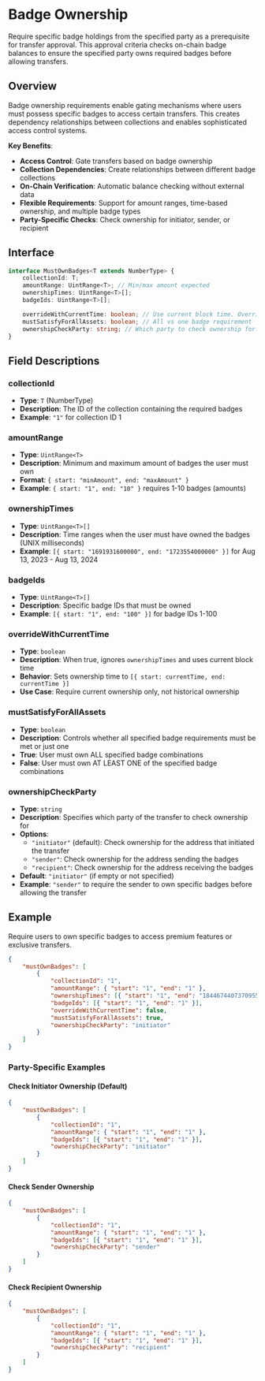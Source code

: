# Badge Ownership

Require specific badge holdings from the specified party as a prerequisite for transfer approval. This approval criteria checks on-chain badge balances to ensure the specified party owns required badges before allowing transfers.

## Overview

Badge ownership requirements enable gating mechanisms where users must possess specific badges to access certain transfers. This creates dependency relationships between collections and enables sophisticated access control systems.

**Key Benefits**:

-   **Access Control**: Gate transfers based on badge ownership
-   **Collection Dependencies**: Create relationships between different badge collections
-   **On-Chain Verification**: Automatic balance checking without external data
-   **Flexible Requirements**: Support for amount ranges, time-based ownership, and multiple badge types
-   **Party-Specific Checks**: Check ownership for initiator, sender, or recipient

## Interface

```typescript
interface MustOwnBadges<T extends NumberType> {
    collectionId: T;
    amountRange: UintRange<T>; // Min/max amount expected
    ownershipTimes: UintRange<T>[];
    badgeIds: UintRange<T>[];

    overrideWithCurrentTime: boolean; // Use current block time. Overrides ownershipTimes with [{ start: currentTime, end: currentTime }]
    mustSatisfyForAllAssets: boolean; // All vs one badge requirement
    ownershipCheckParty: string; // Which party to check ownership for: "initiator", "sender", "recipient" (default: "initiator" if empty)
}
```

## Field Descriptions

### collectionId

-   **Type**: `T` (NumberType)
-   **Description**: The ID of the collection containing the required badges
-   **Example**: `"1"` for collection ID 1

### amountRange

-   **Type**: `UintRange<T>`
-   **Description**: Minimum and maximum amount of badges the user must own
-   **Format**: `{ start: "minAmount", end: "maxAmount" }`
-   **Example**: `{ start: "1", end: "10" }` requires 1-10 badges (amounts)

### ownershipTimes

-   **Type**: `UintRange<T>[]`
-   **Description**: Time ranges when the user must have owned the badges (UNIX milliseconds)
-   **Example**: `[{ start: "1691931600000", end: "1723554000000" }]` for Aug 13, 2023 - Aug 13, 2024

### badgeIds

-   **Type**: `UintRange<T>[]`
-   **Description**: Specific badge IDs that must be owned
-   **Example**: `[{ start: "1", end: "100" }]` for badge IDs 1-100

### overrideWithCurrentTime

-   **Type**: `boolean`
-   **Description**: When true, ignores `ownershipTimes` and uses current block time
-   **Behavior**: Sets ownership time to `[{ start: currentTime, end: currentTime }]`
-   **Use Case**: Require current ownership only, not historical ownership

### mustSatisfyForAllAssets

-   **Type**: `boolean`
-   **Description**: Controls whether all specified badge requirements must be met or just one
-   **True**: User must own ALL specified badge combinations
-   **False**: User must own AT LEAST ONE of the specified badge combinations

### ownershipCheckParty

-   **Type**: `string`
-   **Description**: Specifies which party of the transfer to check ownership for
-   **Options**:
    -   `"initiator"` (default): Check ownership for the address that initiated the transfer
    -   `"sender"`: Check ownership for the address sending the badges
    -   `"recipient"`: Check ownership for the address receiving the badges
-   **Default**: `"initiator"` (if empty or not specified)
-   **Example**: `"sender"` to require the sender to own specific badges before allowing the transfer

## Example

Require users to own specific badges to access premium features or exclusive transfers.

```json
{
    "mustOwnBadges": [
        {
            "collectionId": "1",
            "amountRange": { "start": "1", "end": "1" },
            "ownershipTimes": [{ "start": "1", "end": "18446744073709551615" }],
            "badgeIds": [{ "start": "1", "end": "1" }],
            "overrideWithCurrentTime": false,
            "mustSatisfyForAllAssets": true,
            "ownershipCheckParty": "initiator"
        }
    ]
}
```

### Party-Specific Examples

#### Check Initiator Ownership (Default)

```json
{
    "mustOwnBadges": [
        {
            "collectionId": "1",
            "amountRange": { "start": "1", "end": "1" },
            "badgeIds": [{ "start": "1", "end": "1" }],
            "ownershipCheckParty": "initiator"
        }
    ]
}
```

#### Check Sender Ownership

```json
{
    "mustOwnBadges": [
        {
            "collectionId": "1",
            "amountRange": { "start": "1", "end": "1" },
            "badgeIds": [{ "start": "1", "end": "1" }],
            "ownershipCheckParty": "sender"
        }
    ]
}
```

#### Check Recipient Ownership

```json
{
    "mustOwnBadges": [
        {
            "collectionId": "1",
            "amountRange": { "start": "1", "end": "1" },
            "badgeIds": [{ "start": "1", "end": "1" }],
            "ownershipCheckParty": "recipient"
        }
    ]
}
```
